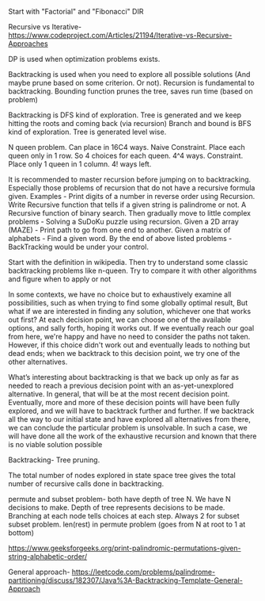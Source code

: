 Start with "Factorial" and "Fibonacci" DIR

Recursive vs Iterative-
https://www.codeproject.com/Articles/21194/Iterative-vs-Recursive-Approaches

DP is used when optimization problems exists.

Backtracking is used when you need to explore all possible solutions (And maybe prune based on some criterion. Or not). Recursion is fundamental to backtracking. Bounding function prunes the tree, saves run time (based on problem)

Backtracking is DFS kind of exploration. Tree is generated and we keep hitting the roots and coming back (via recursion)
Branch and bound is BFS kind of exploration. Tree is generated level wise.

N queen problem.
Can place in 16C4 ways. Naive
Constraint. Place each queen only in 1 row. So 4 choices for each queen. 4^4 ways.
Constraint. Place only 1 queen in 1 column. 4! ways left.



It is recommended to master recursion before jumping on to backtracking. Especially those problems of recursion that do not have a recursive formula given.
Examples - Print digits of a number in reverse order using Recursion.  Write Recursive function that tells if a given string is palindrome or not.  A Recursive function of binary search.
Then gradually move to little complex problems - Solving a SuDoKu puzzle using recursion.  Given a 2D array (MAZE) - Print path to go from one end to another.  Given a matrix of alphabets -  Find a given word.
By the end of above listed problems - BackTracking would be under your control.

Start with the definition in wikipedia. Then try to understand some classic backtracking problems like n-queen. Try to compare it with other algorithms and figure when to apply or not



In some contexts, we have no choice but to exhaustively examine all possibilities, such as when
trying to find some globally optimal result, But what if we are interested in finding any solution,
whichever one that works out first? At each decision point, we can choose one of the available
options, and sally forth, hoping it works out. If we eventually reach our goal from here, we're
happy and have no need to consider the paths not taken. However, if this choice didn't work out
and eventually leads to nothing but dead ends; when we backtrack to this decision point, we try
one of the other alternatives.


What’s interesting about backtracking is that we back up only as far as needed to reach a
previous decision point with an as-yet-unexplored alternative. In general, that will be at the most
recent decision point. Eventually, more and more of these decision points will have been fully
explored, and we will have to backtrack further and further. If we backtrack all the way to our
initial state and have explored all alternatives from there, we can conclude the particular problem
is unsolvable. In such a case, we will have done all the work of the exhaustive recursion and
known that there is no viable solution possible



Backtracking- Tree pruning.




The total number of nodes explored in state space tree gives the total number of recursive calls done in backtracking.

permute and subset problem- both have depth of tree N. We have N decisions to make. Depth of tree represents decisions to be made. Branching at each node tells choices at each step. Always 2 for subset subset problem. len(rest) in permute problem (goes from N at root to 1 at bottom)


https://www.geeksforgeeks.org/print-palindromic-permutations-given-string-alphabetic-order/

General approach-
https://leetcode.com/problems/palindrome-partitioning/discuss/182307/Java%3A-Backtracking-Template-General-Approach
